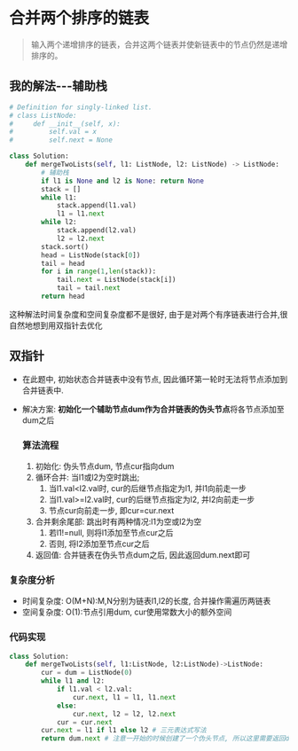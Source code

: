 # 合并两个排序的链表

> 输入两个递增排序的链表，合并这两个链表并使新链表中的节点仍然是递增排序的。

## 我的解法---辅助栈

```python
# Definition for singly-linked list.
# class ListNode:
#     def __init__(self, x):
#         self.val = x
#         self.next = None

class Solution:
    def mergeTwoLists(self, l1: ListNode, l2: ListNode) -> ListNode:
        # 辅助栈
        if l1 is None and l2 is None: return None
        stack = []
        while l1:
            stack.append(l1.val)
            l1 = l1.next
        while l2:
            stack.append(l2.val)
            l2 = l2.next
        stack.sort()
        head = ListNode(stack[0])
        tail = head
        for i in range(1,len(stack)):
            tail.next = ListNode(stack[i])
            tail = tail.next
        return head
```

这种解法时间复杂度和空间复杂度都不是很好, 由于是对两个有序链表进行合并,很自然地想到用双指针去优化

## 双指针

- 在此题中, 初始状态合并链表中没有节点, 因此循环第一轮时无法将节点添加到合并链表中.

- 解决方案: **初始化一个辅助节点dum作为合并链表的伪头节点**将各节点添加至dum之后

  ### 算法流程

  1. 初始化: 伪头节点dum, 节点cur指向dum
  2. 循环合并: 当l1或l2为空时跳出;
     1. 当l1.val<l2.val时, cur的后继节点指定为l1, 并l1向前走一步
     2. 当l1.val>=l2.val时, cur的后继节点指定为l2, 并l2向前走一步
     3. 节点cur向前走一步, 即cur=cur.next
  3. 合并剩余尾部: 跳出时有两种情况:l1为空或l2为空
     	1. 若l1!=null, 则将l1添加至节点cur之后
     	1. 否则, 将l2添加至节点cur之后
  4. 返回值: 合并链表在伪头节点dum之后, 因此返回dum.next即可

### 复杂度分析

- 时间复杂度: O(M+N):M,N分别为链表l1,l2的长度, 合并操作需遍历两链表
- 空间复杂度: O(1):节点引用dum, cur使用常数大小的额外空间

### 代码实现

```python
class Solution:
    def mergeTwoLists(self, l1:ListNode, l2:ListNode)->ListNode:
        cur = dum = ListNode(0)
        while l1 and l2:
            if l1.val < l2.val:
                cur.next, l1 = l1, l1.next
            else:
                cur.next, l2 = l2, l2.next
            cur = cur.next
        cur.next = l1 if l1 else l2 # 三元表达式写法
        return dum.next # 注意一开始的时候创建了一个伪头节点, 所以这里需要返回dum.next
```

